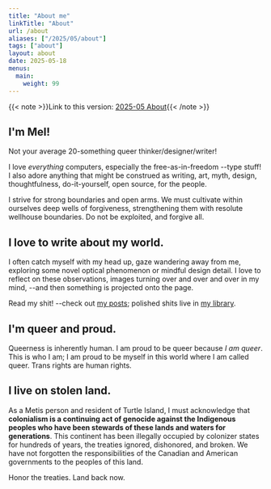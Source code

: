 ```yaml
---
title: "About me"
linkTitle: "About"
url: /about
aliases: ["/2025/05/about"]
tags: ["about"]
layout: about
date: 2025-05-18
menus:
  main:
    weight: 99
---
```


{{< note >}}Link to this version: [2025-05 About](/2025/05/about){{< /note >}}

## I'm Mel!

Not your average 20-something queer thinker/designer/writer!

I love _everything_ computers, especially the free-as-in-freedom --type stuff!
I also adore anything that might be construed as writing, art, myth, design, thoughtfulness, do-it-yourself, open source, for the people.

I strive for strong boundaries and open arms.
We must cultivate within ourselves deep wells of forgiveness,
strengthening them with resolute wellhouse boundaries.
Do not be exploited, and forgive all.

## I love to write about my world.

I often catch myself with my head up, gaze wandering away from me,
exploring some novel optical phenomenon or mindful design detail.
I love to reflect on these observations, images turning over and over and over in my mind,
--and then something is projected onto the page.

Read my shit! --check out [my posts](/posts);
polished shits live in [my library](/library).

## I'm queer and proud.

Queerness is inherently human.
I am proud to be queer because _I am queer_.
This is who I am; I am proud to be myself in this world where I am called queer.
Trans rights are human rights.

## I live on stolen land.

As a Metis person and resident of Turtle Island, I must acknowledge that **colonialism is a continuing act of genocide against the Indigenous peoples who have been stewards of these lands and waters for generations**.
This continent has been illegally occupied by colonizer states for hundreds of years, the treaties ignored, dishonored, and broken.
We have not forgotten the responsibilities of the Canadian and American governments to the peoples of this land.

Honor the treaties. Land back now.
